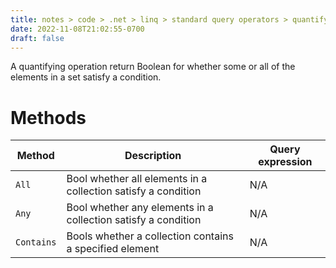 ```yaml
---
title: notes > code > .net > linq > standard query operators > quantify
date: 2022-11-08T21:02:55-0700
draft: false
---
```

A quantifying operation return Boolean for whether some or all of the elements in a set satisfy a condition.

# Methods
| Method     | Description                                                   | Query expression |
| ---------- | ------------------------------------------------------------- | ---------------- |
| `All`      | Bool whether all elements in a collection satisfy a condition | N/A              |
| `Any`      | Bool whether any elements in a collection satisfy a condition | N/A              |
| `Contains` | Bools whether a collection contains a specified element       | N/A              |
